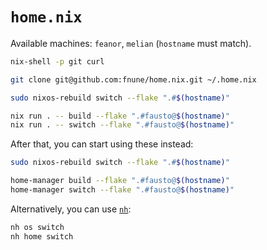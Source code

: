 # `home.nix`

Available machines: `feanor`, `melian` (`hostname` must match).

```bash
nix-shell -p git curl

git clone git@github.com:fnune/home.nix.git ~/.home.nix

sudo nixos-rebuild switch --flake ".#$(hostname)"

nix run . -- build --flake ".#fausto@$(hostname)"
nix run . -- switch --flake ".#fausto@$(hostname)"
```

After that, you can start using these instead:

```bash
sudo nixos-rebuild switch --flake ".#$(hostname)"

home-manager build --flake ".#fausto@$(hostname)"
home-manager switch --flake ".#fausto@$(hostname)"
```

Alternatively, you can use [`nh`](https://github.com/viperML/nh):

```bash
nh os switch
nh home switch
```
